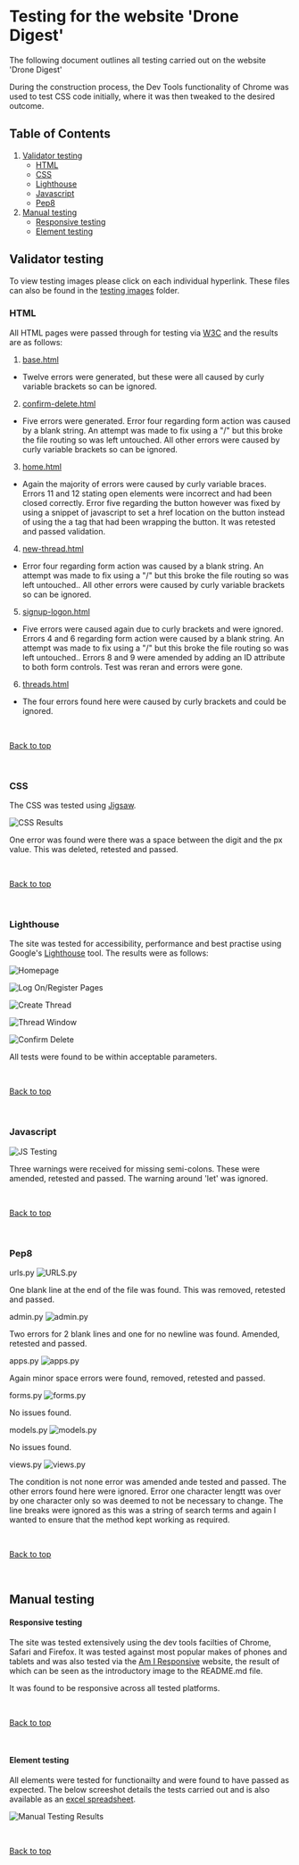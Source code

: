# Testing for the website 'Drone Digest'

The following document outlines all testing carried out on the website 'Drone Digest'

During the construction process, the Dev Tools functionality of Chrome was used to test CSS code initially, where it was then tweaked to the desired outcome.

## Table of Contents

 1. [Validator testing](#validator-testing)
    * [HTML](#html)
    * [CSS](#css)
    * [Lighthouse](#lighthouse)
    * [Javascript](#javascript)
    * [Pep8](#pep8)
2. [Manual testing](#manual-testing)
    * [Responsive testing](#responsive-testing)
    * [Element testing](#element-testing)



## Validator testing

To view testing images please click on each individual hyperlink. These files can also be found in the [testing images](/testing/testing-images) folder.

### HTML

All HTML pages were passed through for testing via [W3C](https://validator.w3.org/) and the results are as follows:

1. [base.html](/testing/testing-images/base-html.png)

* Twelve errors were generated, but these were all caused by curly variable brackets so can be ignored.

2. [confirm-delete.html](/testing/testing-images/confirm-delete-html.png)

* Five errors were generated. Error four regarding form action was caused by a blank string. An attempt was made to fix using a "/" but this broke the file routing so was left untouched. All other errors were caused by curly variable brackets so can be ignored.

3. [home.html](/testing/testing-images/home-html.png)
 
 * Again the majority of errors were caused by curly variable braces. Errors 11 and 12 stating open elements were incorrect and had been closed correctly. Error five regarding the button however was fixed by using a snippet of javascript to set a href location on the button instead of using the a tag that had been wrapping the button. It was retested and passed validation.

 4. [new-thread.html](/testing/testing-images/new-thread-html.png)

 * Error four regarding form action was caused by a blank string. An attempt was made to fix using a "/" but this broke the file routing so was left untouched.. All other errors were caused by curly variable brackets so can be ignored.

 5. [signup-logon.html](/testing/testing-images/sign-up-html.png)

 * Five errors were caused again due to curly brackets and were ignored. Errors 4 and 6 regarding form action were caused by a blank string. An attempt was made to fix using a "/" but this broke the file routing so was left untouched.. Errors 8 and 9 were amended by adding an ID attribute to both form controls. Test was reran and errors were gone. 

 6. [threads.html](/testing/testing-images/threads-html.png)

 * The four errors found here were caused by curly brackets and could be ignored.


<br>

[Back to top](#table-of-contents)

<br>

### CSS

The CSS was tested using [Jigsaw](https://jigsaw.w3.org/css-validator/).

![CSS Results](/testing/testing-images/css.png)

One error was found were there was a space between the digit and the px value. This was deleted, retested and passed. 

<br>

[Back to top](#table-of-contents)

<br>

### Lighthouse

The site was tested for accessibility, performance and best practise using Google's [Lighthouse](https://developers.google.com/web/tools/lighthouse) tool. The results were as follows:

![Homepage](/testing/testing-images/homepage.JPG)

![Log On/Register Pages](/testing/testing-images/logon.JPG)

![Create Thread](/testing/testing-images/create.JPG)

![Thread Window](/testing/testing-images/thread.JPG)

![Confirm Delete](/testing/testing-images/confirm.jpg)

All tests were found to be within acceptable parameters.


<br>

[Back to top](#table-of-contents)

<br>

### Javascript

![JS Testing](/testing/testing-images/js.jpg)

Three warnings were received for missing semi-colons. These were amended, retested and passed. The warning around 'let' was ignored.


<br>

[Back to top](#table-of-contents)

<br>

### Pep8

urls.py
![URLS.py](/testing/testing-images/urls-py.jpg)

One blank line at the end of the file was found. This was removed, retested and passed.

admin.py
![admin.py](/testing/testing-images/admin-py.jpg)

Two errors for 2 blank lines and one for no newline was found. Amended, retested and passed.

apps.py
![apps.py](/testing/testing-images/apps-py.JPG)

Again minor space errors were found, removed, retested and passed.

forms.py
![forms.py](/testing/testing-images/forms-py.JPG)

No issues found.

models.py
![models.py](/testing/testing-images/models-py.JPG)

No issues found.

views.py
![views.py](/testing/testing-images/views-py.JPG)

The condition is not none error was amended ande tested and passed. The other errors found here were ignored. Error one character lengtt was over by one character only so was deemed to not be necessary to change. The line breaks were ignored as this was a string of search terms and again I wanted to ensure that the method kept working as required.

<br>

[Back to top](#table-of-contents)

<br>

## Manual testing

 #### Responsive testing

 The site was tested extensively using the dev tools facilties of Chrome, Safari and Firefox. It was tested against most popular makes of phones and tablets and was also tested via the [Am I Responsive](http://ami.responsivedesign.is/) website, the result of which can be seen as the introductory image to the README.md file.

 It was found to be responsive across all tested platforms.


<br>

[Back to top](#table-of-contents)

<br>


 #### Element testing

 All elements were tested for functionailty and were found to have passed as expected. The below screeshot details the tests carried out and is also available as an [excel spreadsheet](/testing/manual-testing.xlsx).

 ![Manual Testing Results](/testing/testing-images/manual-testing.jpg)


<br>

[Back to top](#table-of-contents)

<br>































